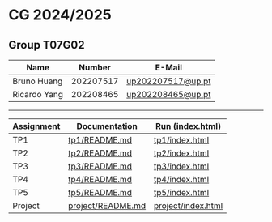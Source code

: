 # CG 2024/2025

## Group T07G02
| Name             | Number    | E-Mail             |
| ---------------- | --------- | ------------------ |
| Bruno Huang      | 202207517 | up202207517@up.pt  |
| Ricardo Yang     | 202208465 | up202208465@up.pt  |

----

| Assignment | Documentation | Run (index.html) |
|------------|---------------|------------------|
| TP1        | [tp1/README.md](tp1/README.md)         | [tp1/index.html](tp1/index.html)         |
| TP2        | [tp2/README.md](tp2/README.md)         | [tp2/index.html](tp2/index.html)         |
| TP3        | [tp3/README.md](tp3/README.md)         | [tp3/index.html](tp3/index.html)         |
| TP4        | [tp4/README.md](tp4/README.md)         | [tp4/index.html](tp4/index.html)         |
| TP5        | [tp5/README.md](tp5/README.md)         | [tp5/index.html](tp5/index.html)         |
| Project    | [project/README.md](project/README.md) | [project/index.html](project/index.html) |